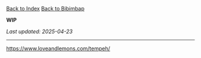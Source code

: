 [Back to Index](/index.md)
[Back to Bibimbap](/recipes/bibimbap.md)


**WIP**

*Last updated: 2025-04-23*




-----------------
https://www.loveandlemons.com/tempeh/